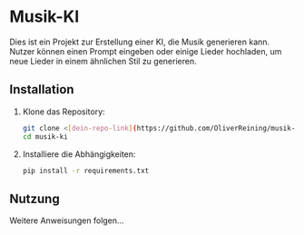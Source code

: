 # Musik-KI

Dies ist ein Projekt zur Erstellung einer KI, die Musik generieren kann. Nutzer können einen Prompt eingeben oder einige Lieder hochladen, um neue Lieder in einem ähnlichen Stil zu generieren.

## Installation

1. Klone das Repository:

    ```sh
    git clone <[dein-repo-link](https://github.com/OliverReining/musik-ki)>
    cd musik-ki
    ```

2. Installiere die Abhängigkeiten:

    ```sh
    pip install -r requirements.txt
    ```

## Nutzung

Weitere Anweisungen folgen...
